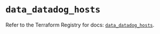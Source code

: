 # `data_datadog_hosts`

Refer to the Terraform Registry for docs: [`data_datadog_hosts`](https://registry.terraform.io/providers/datadog/datadog/3.60.1/docs/data-sources/hosts).
